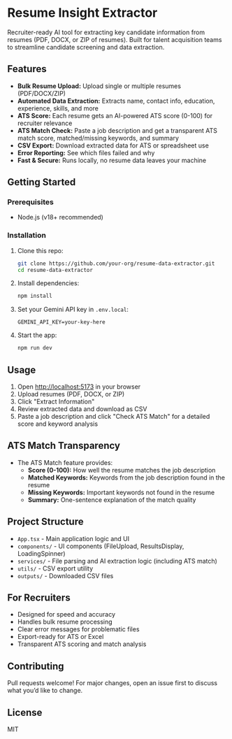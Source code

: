 # Resume Insight Extractor

Recruiter-ready AI tool for extracting key candidate information from resumes (PDF, DOCX, or ZIP of resumes). Built for talent acquisition teams to streamline candidate screening and data extraction.

## Features
- **Bulk Resume Upload:** Upload single or multiple resumes (PDF/DOCX/ZIP)
- **Automated Data Extraction:** Extracts name, contact info, education, experience, skills, and more
- **ATS Score:** Each resume gets an AI-powered ATS score (0-100) for recruiter relevance
- **ATS Match Check:** Paste a job description and get a transparent ATS match score, matched/missing keywords, and summary
- **CSV Export:** Download extracted data for ATS or spreadsheet use
- **Error Reporting:** See which files failed and why
- **Fast & Secure:** Runs locally, no resume data leaves your machine

## Getting Started

### Prerequisites
- Node.js (v18+ recommended)

### Installation
1. Clone this repo:
   ```sh
   git clone https://github.com/your-org/resume-data-extractor.git
   cd resume-data-extractor
   ```
2. Install dependencies:
   ```sh
   npm install
   ```
3. Set your Gemini API key in `.env.local`:
   ```env
   GEMINI_API_KEY=your-key-here
   ```
4. Start the app:
   ```sh
   npm run dev
   ```

## Usage
1. Open [http://localhost:5173](http://localhost:5173) in your browser
2. Upload resumes (PDF, DOCX, or ZIP)
3. Click "Extract Information"
4. Review extracted data and download as CSV
5. Paste a job description and click "Check ATS Match" for a detailed score and keyword analysis

## ATS Match Transparency
- The ATS Match feature provides:
  - **Score (0-100):** How well the resume matches the job description
  - **Matched Keywords:** Keywords from the job description found in the resume
  - **Missing Keywords:** Important keywords not found in the resume
  - **Summary:** One-sentence explanation of the match quality

## Project Structure
- `App.tsx` - Main application logic and UI
- `components/` - UI components (FileUpload, ResultsDisplay, LoadingSpinner)
- `services/` - File parsing and AI extraction logic (including ATS match)
- `utils/` - CSV export utility
- `outputs/` - Downloaded CSV files

## For Recruiters
- Designed for speed and accuracy
- Handles bulk resume processing
- Clear error messages for problematic files
- Export-ready for ATS or Excel
- Transparent ATS scoring and match analysis

## Contributing
Pull requests welcome! For major changes, open an issue first to discuss what you’d like to change.

## License
MIT
